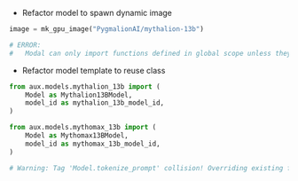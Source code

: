 - Refactor model to spawn dynamic image

```python
image = mk_gpu_image("PygmalionAI/mythalion-13b")

# ERROR:
#   Modal can only import functions defined in global scope unless they are `serialized=True`
```

- Refactor model template to reuse class

```python
from aux.models.mythalion_13b import (
    Model as Mythalion13BModel,
    model_id as mythalion_13b_model_id,
)

from aux.models.mythomax_13b import (
    Model as Mythomax13BModel,
    model_id as mythomax_13b_model_id,
)

# Warning: Tag 'Model.tokenize_prompt' collision! Overriding existing function [aux.models.mythalion_13b].Model.tokenize_prompt with new function [aux.models.mythomax_13b].Model.tokenize_prompt
```
